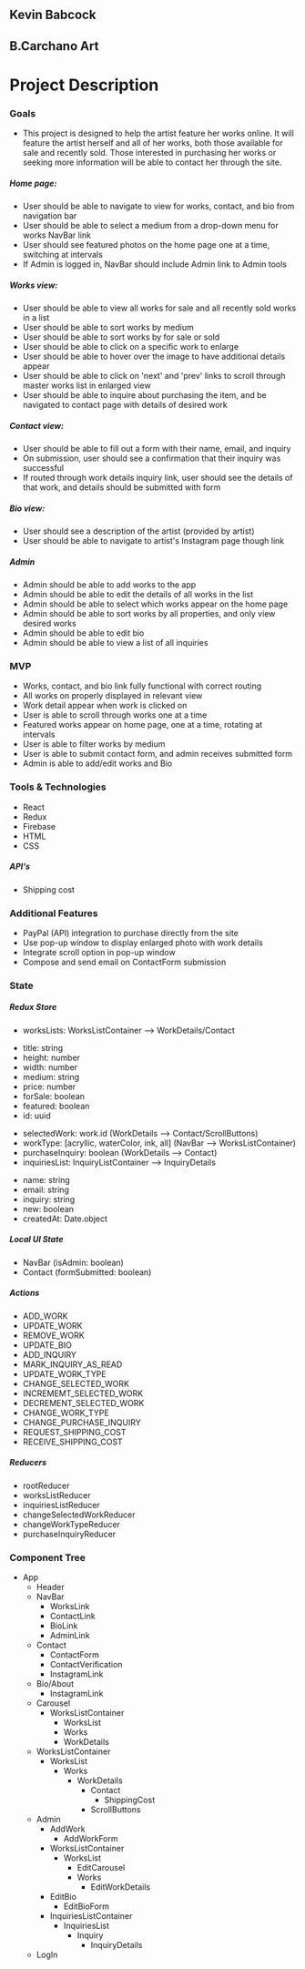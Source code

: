 ## Kevin Babcock

## B.Carchano Art

# Project Description

### Goals

 * This project is designed to help the artist feature her works online. It will feature the artist herself and all of her works, both those available for sale and recently sold. Those interested in purchasing her works or seeking more information will be able to contact her through the site.

##### Home page:
 * User should be able to navigate to view for works, contact, and bio from navigation bar
 * User should be able to select a medium from a drop-down menu for works NavBar link
 * User should see featured photos on the home page one at a time, switching at intervals
 * If Admin is logged in, NavBar should include Admin link to Admin tools

##### Works view:
 * User should be able to view all works for sale and all recently sold works in a list
 * User should be able to sort works by medium
 * User should be able to sort works by for sale or sold
 * User should be able to click on a specific work to enlarge
 * User should be able to hover over the image to have additional details appear
 * User should be able to click on 'next' and 'prev' links to scroll through master works list in enlarged view
 * User should be able to inquire about purchasing the item, and be navigated to contact page with details of desired work

##### Contact view:
 * User should be able to fill out a form with their name, email, and inquiry
 * On submission, user should see a confirmation that their inquiry was successful
 * If routed through work details inquiry link, user should see the details of that work, and details should be submitted with form

##### Bio view:
 * User should see a description of the artist (provided by artist)
 * User should be able to navigate to artist's Instagram page though link

##### Admin
 * Admin should be able to add works to the app
 * Admin should be able to edit the details of all works in the list
 * Admin should be able to select which works appear on the home page
 * Admin should be able to sort works by all properties, and only view desired works
 * Admin should be able to edit bio
 * Admin should be able to view a list of all inquiries

### MVP
 * Works, contact, and bio link fully functional with correct routing
 * All works on properly displayed in relevant view
 * Work detail appear when work is clicked on
 * User is able to scroll through works one at a time
 * Featured works appear on home page, one at a time, rotating at intervals
 * User is able to filter works by medium
 * User is able to submit contact form, and admin receives submitted form
 * Admin is able to add/edit works and Bio

### Tools & Technologies
 * React
 * Redux
 * Firebase
 * HTML
 * CSS

##### API's
 * Shipping cost

### Additional Features
 * PayPal (API) integration to purchase directly from the site
 * Use pop-up window to display enlarged photo with work details
 * Integrate scroll option in pop-up window
 * Compose and send email on ContactForm submission

### State

##### Redux Store
 * worksLists: WorksListContainer --> WorkDetails/Contact
  - title: string
  - height: number
  - width: number
  - medium: string
  - price: number
  - forSale: boolean
  - featured: boolean
  - id: uuid
 * selectedWork: work.id (WorkDetails --> Contact/ScrollButtons)
 * workType: [acryllic, waterColor, ink, all] (NavBar --> WorksListContainer)
 * purchaseInquiry: boolean (WorkDetails --> Contact)
 * inquiriesList: InquiryListContainer --> InquiryDetails
  - name: string
  - email: string
  - inquiry: string
  - new: boolean
  - createdAt: Date.object

##### Local UI State
 * NavBar (isAdmin: boolean)
 * Contact (formSubmitted: boolean)

##### Actions
 * ADD_WORK
 * UPDATE_WORK
 * REMOVE_WORK
 * UPDATE_BIO
 * ADD_INQUIRY
 * MARK_INQUIRY_AS_READ
 * UPDATE_WORK_TYPE
 * CHANGE_SELECTED_WORK
 * INCREMEMT_SELECTED_WORK
 * DECREMENT_SELECTED_WORK
 * CHANGE_WORK_TYPE
 * CHANGE_PURCHASE_INQUIRY
 * REQUEST_SHIPPING_COST
 * RECEIVE_SHIPPING_COST

##### Reducers
 * rootReducer
 * worksListReducer
 * inquiriesListReducer
 * changeSelectedWorkReducer
 * changeWorkTypeReducer
 * purchaseInquiryReducer

### Component Tree
  - App
    - Header
    - NavBar
      - WorksLink
      - ContactLink
      - BioLink
      - AdminLink
    - Contact
      - ContactForm
      - ContactVerification
      - InstagramLink
    - Bio/About
      - InstagramLink
    - Carousel
      - WorksListContainer
        - WorksList
         - Works
          - WorkDetails
    - WorksListContainer
      - WorksList
        - Works
          - WorkDetails
            - Contact
              - ShippingCost
            - ScrollButtons
    - Admin
      - AddWork
        - AddWorkForm
      - WorksListContainer  
        - WorksList
          - EditCarousel
          - Works
            - EditWorkDetails
      - EditBio      
        - EditBioForm
      - InquiriesListContainer
        - InquiriesList
          - Inquiry
            - InquiryDetails
    - LogIn        
